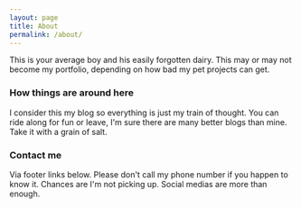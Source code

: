 ```yaml
---
layout: page
title: About
permalink: /about/
---
```


This is your average boy and his easily forgotten dairy.
This may or may not become my portfolio, depending on how bad my pet projects can get.

### How things are around here

I consider this my blog so everything is just my train of thought. You can ride along for fun or leave, I'm sure there are many better blogs than mine. Take it with a grain of salt.

### Contact me

Via footer links below.
Please don't call my phone number if you happen to know it. Chances are I'm not picking up. Social medias are more than enough.

